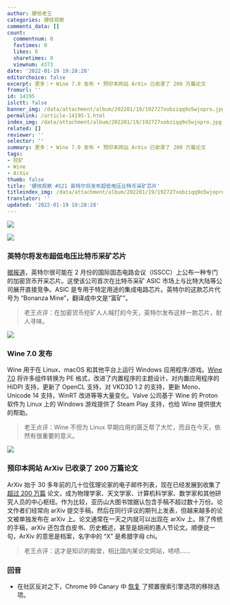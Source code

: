 ```yaml
---
author: 硬核老王
categories: 硬核观察
comments_data: []
count:
  commentnum: 0
  favtimes: 0
  likes: 0
  sharetimes: 0
  viewnum: 4373
date: '2022-01-19 19:28:28'
editorchoice: false
excerpt: 更多：• Wine 7.0 发布 • 预印本网站 ArXiv 已收录了 200 万篇论文
fromurl: ''
id: 14195
islctt: false
banner_img: /data/attachment/album/202201/19/192727xobziqq9o5wjopro.jpg
permalink: /article-14195-1.html
index_img: /data/attachment/album/202201/19/192727xobziqq9o5wjopro.jpg
related: []
reviewer: ''
selector: ''
summary: 更多：• Wine 7.0 发布 • 预印本网站 ArXiv 已收录了 200 万篇论文
tags:
- 挖矿
- Wine
- ArXiv
thumb: false
title: '硬核观察 #521 英特尔将发布超低电压比特币采矿芯片'
titleindex_img: /data/attachment/album/202201/19/192727xobziqq9o5wjopro.jpg
translator: ''
updated: '2022-01-19 19:28:28'
---
```


![](/data/attachment/album/202201/19/192727xobziqq9o5wjopro.jpg)


![](/data/attachment/album/202201/19/192735n7x4dkztkpgku4cc.jpg)


### 英特尔将发布超低电压比特币采矿芯片


[据报道](https://www.coindesk.com/tech/2022/01/18/intel-to-unveil-ultra-low-voltage-bitcoin-mining-asic-in-february/)，英特尔很可能在 2 月份的国际固态电路会议（ISSCC）上公布一种专门的加密货币开采芯片。这使该公司首次在比特币采矿 ASIC 市场上与比特大陆等公司展开直接竞争。ASIC 是专用于特定用途的集成电路芯片。英特尔的这款芯片代号为 “Bonanza Mine”，翻译成中文是“富矿”。



> 
> 老王点评：在加密货币挖矿人人喊打的今天，英特尔发布这样一款芯片，耐人寻味。
> 
> 
> 


![](/data/attachment/album/202201/19/192747k1nngavam6ui0nto.jpg)


### Wine 7.0 发布


Wine 用于在 Linux、macOS 和其他平台上运行 Windows 应用程序/游戏。[Wine 7.0](https://www.winehq.org/announce/7.0) 将许多组件转换为 PE 格式，改进了内置程序的主题设计，对内置应用程序的 HiDPI 支持，更新了 OpenCL 支持，对 VKD3D 1.2 的支持，更新 Mono、Unicode 14 支持，WinRT 改进等等大量变化。Valve 公司基于 Wine 的 Proton 软件为 Linux 上的 Windows 游戏提供了 Steam Play 支持，也给 Wine 提供很大的帮助。



> 
> 老王点评：Wine 不但为 Linux 早期应用的匮乏帮了大忙，而且在今天，依然有很重要的意义。
> 
> 
> 


![](/data/attachment/album/202201/19/192804ami3jm3we3d33cqz.jpg)


### 预印本网站 ArXiv 已收录了 200 万篇论文


ArXiv 始于 30 多年前的几十位弦理论家的电子邮件列表，现在已经发展到收集了 [超过 200 万篇](https://arxiv.org/abs/2201.00513) 论文，成为物理学家、天文学家、计算机科学家、数学家和其他研究人员的中心枢纽。作为比较，亚历山大图书馆据认包含手稿不超过数十万份。论文作者们经常向 arXiv 提交手稿，然后在同行评议的期刊上发表，但越来越多的论文被单独发布在 arXiv 上。论文通常在一天之内就可以出现在 arXiv 上。除了传统的手稿，arXiv 还包含白皮书、历史概述，甚至是胡闹的愚人节论文。顺便说一句，ArXiv 的意思是档案，名字中的 “X” 是希腊字母 chi。



> 
> 老王点评：这才是知识的殿堂，相比国内某论文网站，啧啧……
> 
> 
> 


### 回音


* 在社区反对之下，Chrome 99 Canary 中 [恢复](https://techdows.com/2022/01/google-restores-chrome-default-search-engines-delete-option.html) 了预置搜索引擎选项的移除选项。